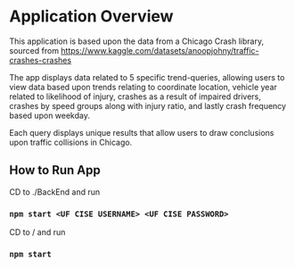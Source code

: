 # Application Overview

This application is based upon the data from a Chicago Crash library, sourced from 
https://www.kaggle.com/datasets/anoopjohny/traffic-crashes-crashes

The app displays data related to 5 specific trend-queries, allowing users to view data based upon trends relating to
coordinate location, vehicle year related to likelihood of injury, crashes as a result of impaired drivers, 
crashes by speed groups along with injury ratio, and lastly crash frequency based upon weekday.

Each query displays unique results that allow users to draw conclusions upon traffic collisions in Chicago.

## How to Run App

CD to ./BackEnd and run 
### `npm start <UF CISE USERNAME> <UF CISE PASSWORD>`

CD to / and run 
### `npm start`
